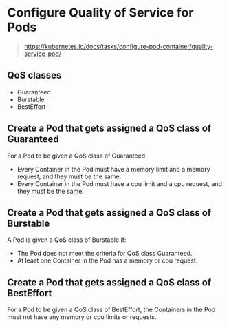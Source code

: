 # Configure Quality of Service for Pods
> https://kubernetes.io/docs/tasks/configure-pod-container/quality-service-pod/
## QoS classes
- Guaranteed
- Burstable
- BestEffort
## Create a Pod that gets assigned a QoS class of Guaranteed
For a Pod to be given a QoS class of Guaranteed:
- Every Container in the Pod must have a memory limit and a memory request, and they must be the same.
- Every Container in the Pod must have a cpu limit and a cpu request, and they must be the same.
## Create a Pod that gets assigned a QoS class of Burstable
A Pod is given a QoS class of Burstable if:
- The Pod does not meet the criteria for QoS class Guaranteed.
- At least one Container in the Pod has a memory or cpu request.
## Create a Pod that gets assigned a QoS class of BestEffort
For a Pod to be given a QoS class of BestEffort, the Containers in the Pod must not have any memory or cpu limits or requests.
